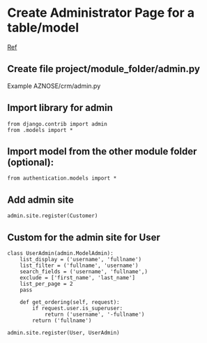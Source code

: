 # Create Administrator Page for a table/model

[Ref](https://www.youtube.com/watch?v=tXyrJi1E74k&list=PLVZgTVNoxdMksQAJI7J2IHpNW7rY7U3XI&index=9)

## Create file project/module_folder/admin.py

Example AZNOSE/crm/admin.py

## Import library for admin

```
from django.contrib import admin
from .models import *
```

## Import model from the other module folder (optional):

```
from authentication.models import *
```

## Add admin site

```
admin.site.register(Customer)
```

## Custom for the admin site for User

```
class UserAdmin(admin.ModelAdmin):
    list_display = ('username', 'fullname')
    list_filter = ('fullname', 'username')
    search_fields = ('username', 'fullname',)
    exclude = ['first_name', 'last_name']
    list_per_page = 2
    pass

    def get_ordering(self, request):
        if request.user.is_superuser:
            return ('username', '-fullname')
        return ('fullname')

admin.site.register(User, UserAdmin)
```
